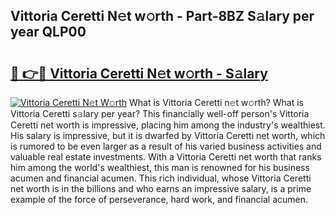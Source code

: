 ## Vittoria Ceretti N𝚎t w𝚘rth - Part-8BZ S𝚊lary per year QLP00

# <h2><a href="http://gc04by.nevu.top/?p=Vittoria+Ceretti">🔗 👉🔴 Vittoria Ceretti N𝚎t w𝚘rth - S𝚊lary</a></h2>

[![Vittoria Ceretti N𝚎t W𝚘rth](https://i.imgur.com/Oavwk0R.jpeg)](http://gc04by.nevu.top/?p=Vittoria+Ceretti)
What is Vittoria Ceretti n𝚎t w𝚘rth? What is Vittoria Ceretti s𝚊lary per year?
This financially well-off person's Vittoria Ceretti net worth is impressive, placing him among the industry's wealthiest. His salary is impressive, but it is dwarfed by Vittoria Ceretti net worth, which is rumored to be even larger as a result of his varied business activities and valuable real estate investments. With a Vittoria Ceretti net worth that ranks him among the world's wealthiest, this man is renowned for his business acumen and financial acumen. This rich individual, whose Vittoria Ceretti net worth is in the billions and who earns an impressive salary, is a prime example of the force of perseverance, hard work, and financial acumen.
